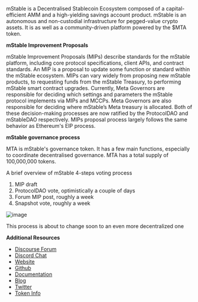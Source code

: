 mStable is a Decentralised Stablecoin Ecosystem composed of a capital-efficient AMM and a high-yielding savings account product. mStable is an autonomous and non-custodial infrastructure for pegged-value crypto assets. 
It is as well as a community-driven platform powered by the $MTA token.

**mStable Improvement Proposals**

mStable Improvement Proposals (MIPs) describe standards for the mStable platform, including core protocol specifications, client APIs, and contract standards.
An MIP is a proposal to update some function or standard within the mStable ecosystem. MIPs can vary widely from proposing new mStable products, to requesting funds from the mStable Treasury, to performing mStable smart contract upgrades. 
Currently, Meta Governors are responsible for deciding which settings and parameters the mStable protocol implements via MIPs and MCCPs. Meta Governors are also responsible for deciding where mStable’s Meta treasury is allocated. Both of these decision-making processes are now ratified by the ProtocolDAO and mStableDAO respectively.
MIPs proposal process largely follows the same behavior as Ethereum's EIP process.


**mStable governance process**

MTA is mStable's governance token. It has a few main functions, especially to coordinate decentralised governance. 
MTA has a total supply of 100,000,000 tokens.

A brief overview of mStable 4-steps voting process

1) MIP draft
2) ProtocolDAO vote, optimistically a couple of days
3) Forum MIP post, roughly a week
4) Snapshot vote, roughly a week

![image](https://user-images.githubusercontent.com/91188998/139437897-94d17b9c-023b-4965-981f-5fbb5eb256c3.png)

This process is about to change soon to an even more decentralized one



**Additional Resources**

* [Discourse Forum](https://forum.mstable.org/)
* [Discord Chat](https://discord.com/invite/pgCVG7e)
* [Website](https://mstable.org/)
* [Github](https://github.com/mstable)
* [Documentation](https://docs.mstable.org/)
* [Blog](https://medium.com/mstable)
* [Twitter](https://twitter.com/mstable_)
* [Token Info](https://www.coingecko.com/en/coins/meta#markets)
